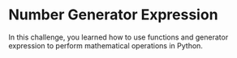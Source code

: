 # Number Generator Expression

In this challenge, you learned how to use functions and generator expression to perform mathematical operations in Python.
